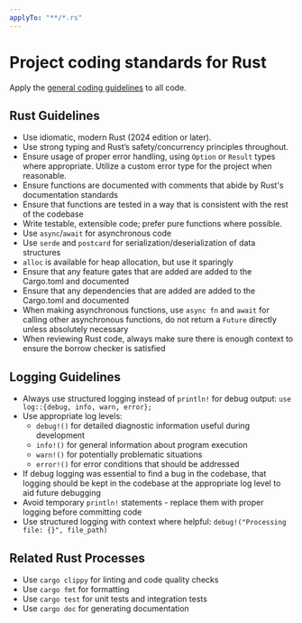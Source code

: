 ```yaml
---
applyTo: "**/*.rs"
---
```


# Project coding standards for Rust

Apply the [general coding guidelines](./general-coding.instructions.md) to all code.

## Rust Guidelines

- Use idiomatic, modern Rust (2024 edition or later).
- Use strong typing and Rust’s safety/concurrency principles throughout.
- Ensure usage of proper error handling, using `Option` or `Result` types where appropriate. Utilize a custom error type for the project when reasonable.
- Ensure functions are documented with comments that abide by Rust's documentation standards
- Ensure that functions are tested in a way that is consistent with the rest of the codebase
- Write testable, extensible code; prefer pure functions where possible.
- Use `async`/`await` for asynchronous code
- Use `serde` and `postcard` for serialization/deserialization of data structures
- `alloc` is available for heap allocation, but use it sparingly
- Ensure that any feature gates that are added are added to the Cargo.toml and documented
- Ensure that any dependencies that are added are added to the Cargo.toml and documented
- When making asynchronous functions, use `async fn` and `await` for calling other asynchronous functions, do not return a `Future` directly unless absolutely necessary
- When reviewing Rust code, always make sure there is enough context to ensure the borrow checker is satisfied

## Logging Guidelines

- Always use structured logging instead of `println!` for debug output: `use log::{debug, info, warn, error};`
- Use appropriate log levels:
  - `debug!()` for detailed diagnostic information useful during development
  - `info!()` for general information about program execution
  - `warn!()` for potentially problematic situations
  - `error!()` for error conditions that should be addressed
- If debug logging was essential to find a bug in the codebase, that logging should be kept in the codebase at the appropriate log level to aid future debugging
- Avoid temporary `println!` statements - replace them with proper logging before committing code
- Use structured logging with context where helpful: `debug!("Processing file: {}", file_path)`

## Related Rust Processes

- Use `cargo clippy` for linting and code quality checks
- Use `cargo fmt` for formatting
- Use `cargo test` for unit tests and integration tests
- Use `cargo doc` for generating documentation
